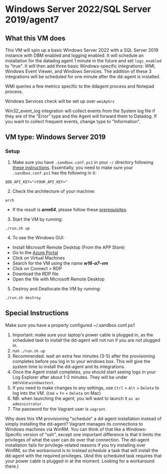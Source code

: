 # Windows Server 2022/SQL Server 2019/agent7

## What this VM does

This VM will spin up a basic Windows Server 2022 with a SQL Server 2019 instance with DBM enabled and logging enabled. 
It will schedule an installation for the datadog agent 1 minute in the future and set `logs_enabled` to "true". 
It will then add three basic Windows-specific integrations: WMI, Windows Event Viewer, and Windows Services. The addition of these 3 integrations will be scheduled for one minute after the dd-agent is installed. 

WMI queries a few metrics specific to the ddagent process and Notepad process.

Windows Services check will be set up over `wmiApSrv`

Win32_event_log integration will collect events from the System log file if
they are of the "Error" type and the Agent will forward them to Datadog. If you want to collect frequent events, change
type to "Information".


## VM type: Windows Server 2019

### Setup
1. Make sure you have `.sandbox.conf.ps1` in your `~/` directory following [these instructions](https://datadoghq.atlassian.net/wiki/spaces/TS/pages/795345286/Sandboxes#Start-any-VM-in-2-min). Essentially, you need to make sure your `.sandbox.conf.ps1` has the following in it:
```
$DD_API_KEY="<YOUR_API_KEY>"
```

2. Check the architecture of your machine:
```shell
arch
```
* If the result is ***arm64***, please follow these [prerequisites](https://datadoghq.atlassian.net/wiki/spaces/SO/pages/2436368584/Sandboxes+in+Azure+using+vagrant-azure+for+SEs#How-to-spin-up-a-sandbox-with-vagrant-azure-plugin).

3. Start the VM by running:
```shell
./run.sh up
```

4. To see the Windows GUI:
* Install Microsoft Remote Desktop (From the APP Store)
* Go to the [Azure Portal](https://portal.azure.com/#home)
* Click on Virtual Machines
* Search for the VM using the name ***w16-a7-vm***
* Click on Connect > RDP
* Download the RDP file
* Open the file with Microsoft Remote Desktop

5. Destroy and Deallocate the VM by running:
```shell
./run.sh destroy
```

## Special Instructions

Make sure you have a properly configured ~/.sandbox.conf.ps1

 1. Important: make sure your laptop's power cable is plugged in, as the scheduled task to install the dd-agent will not run if you are not plugged in. 
 2. run `./run.sh up`
 3. Recommended: wait an extra few minutes (3-5) after the provisioning completes before you log in to your windows box. This will give the system time to install the dd-agent and its integrations.
 4. Once the Agent install completes, you should start seeing logs in your Log Explorer after about 1-2 minutes. They will be under service:`windowstest`.
 5. If you need to make changes to any settings, use `Ctrl` + `Alt` + `Delete` to log into the VM. (`Cmd` + `Fn` + `Delete` on Mac)
 6. NB: when launching the agent, you will want to launch it `as an administrator`.
 7. The password for the Vagrant user is `vagrant`.

Why does this VM provisioning "schedule" a dd-agent installation instead of
simply installing the dd-agent? Vagrant manages its connections to Windows
machines via WinRM. You can think of that like a Windows-Specific version of
"ssh", except one important difference is that it limits the privileges of
what the user can do over that connection. The dd-agent installation fails for
privilege-related reasons if you try installing over WinRM, so the workaround
is to instead _schedule_ a task that will install the dd-agent with the
required privileges. (And this scheduled task requires that your power cable
is plugged in at the moment. Looking for a workaround there.)
